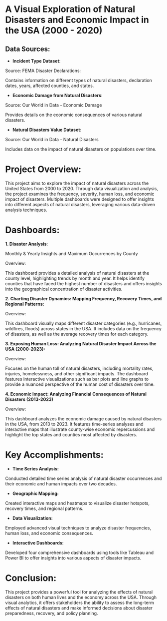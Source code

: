 
# **A Visual Exploration of Natural Disasters and Economic Impact in the USA (2000 - 2020)**

## **Data Sources**:

- **Incident Type Dataset**:

Source: FEMA Disaster Declarations:

Contains information on different types of natural disasters, declaration dates, years, affected counties, and states.

- **Economic Damage from Natural Disasters**:

Source: Our World in Data - Economic Damage

Provides details on the economic consequences of various natural disasters.

- **Natural Disasters Value Dataset**:

Source: Our World in Data - Natural Disasters

Includes data on the impact of natural disasters on populations over time.

# **Project Overview**:

This project aims to explore the impact of natural disasters across the United States from 2000 to 2020. Through data visualization and analysis, the project examines the frequency, severity, human loss, and economic impact of disasters. Multiple dashboards were designed to offer insights into different aspects of natural disasters, leveraging various data-driven analysis techniques.

# **Dashboards**:

**1. Disaster Analysis**:

Monthly & Yearly Insights and Maximum Occurrences by County
    
Overview: 

This dashboard provides a detailed analysis of natural disasters at the county level, highlighting trends by month and year. It helps identify counties that have faced the highest number of disasters and offers insights into the geographical concentration of disaster activities.

**2. Charting Disaster Dynamics: Mapping Frequency, Recovery Times, and Regional Patterns:**

Overview: 

This dashboard visually maps different disaster categories (e.g., hurricanes, wildfires, floods) across states in the USA. It includes data on the frequency of disasters, as well as the average recovery times for each category.

**3. Exposing Human Loss: Analyzing Natural Disaster Impact Across the USA (2000-2023):**

Overview: 

Focuses on the human toll of natural disasters, including mortality rates, injuries, homelessness, and other significant impacts. The dashboard features interactive visualizations such as bar plots and line graphs to provide a nuanced perspective of the human cost of disasters over time.

**4. Economic Impact: Analyzing Financial Consequences of Natural Disasters (2013-2023)**

Overview: 

This dashboard analyzes the economic damage caused by natural disasters in the USA, from 2013 to 2023. It features time-series analyses and interactive maps that illustrate county-wise economic repercussions and highlight the top states and counties most affected by disasters.

# **Key Accomplishments**:

- **Time Series Analysis:**

Conducted detailed time series analysis of natural disaster occurrences and their economic and human impacts over two decades.

- **Geographic Mapping:**

Created interactive maps and heatmaps to visualize disaster hotspots, recovery times, and regional patterns.

- **Data Visualization:**

Employed advanced visual techniques to analyze disaster frequencies, human loss, and economic consequences.

- **Interactive Dashboards:**

Developed four comprehensive dashboards using tools like Tableau and Power BI to offer insights into various aspects of disaster impacts.

# **Conclusion**:

This project provides a powerful tool for analyzing the effects of natural disasters on both human lives and the economy across the USA. Through visual analytics, it offers stakeholders the ability to assess the long-term effects of natural disasters and make informed decisions about disaster preparedness, recovery, and policy planning.
